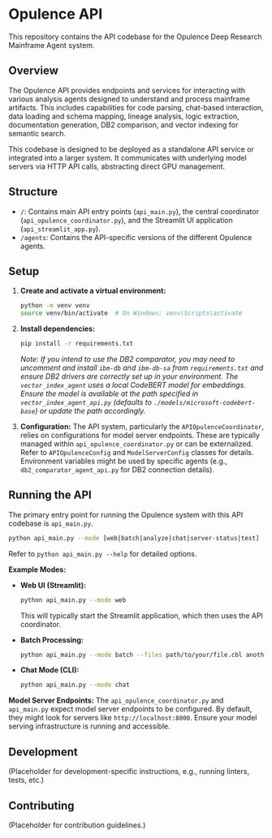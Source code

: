 # Opulence API

This repository contains the API codebase for the Opulence Deep Research Mainframe Agent system.

## Overview

The Opulence API provides endpoints and services for interacting with various analysis agents designed to understand and process mainframe artifacts. This includes capabilities for code parsing, chat-based interaction, data loading and schema mapping, lineage analysis, logic extraction, documentation generation, DB2 comparison, and vector indexing for semantic search.

This codebase is designed to be deployed as a standalone API service or integrated into a larger system. It communicates with underlying model servers via HTTP API calls, abstracting direct GPU management.

## Structure

-   `/`: Contains main API entry points (`api_main.py`), the central coordinator (`api_opulence_coordinator.py`), and the Streamlit UI application (`api_streamlit_app.py`).
-   `/agents`: Contains the API-specific versions of the different Opulence agents.

## Setup

1.  **Create and activate a virtual environment:**
    ```bash
    python -m venv venv
    source venv/bin/activate  # On Windows: venv\Scripts\activate
    ```

2.  **Install dependencies:**
    ```bash
    pip install -r requirements.txt
    ```
    *Note: If you intend to use the DB2 comparator, you may need to uncomment and install `ibm-db` and `ibm-db-sa` from `requirements.txt` and ensure DB2 drivers are correctly set up in your environment.*
    *The `vector_index_agent` uses a local CodeBERT model for embeddings. Ensure the model is available at the path specified in `vector_index_agent_api.py` (defaults to `./models/microsoft-codebert-base`) or update the path accordingly.*

3.  **Configuration:**
    The API system, particularly the `APIOpulenceCoordinator`, relies on configurations for model server endpoints. These are typically managed within `api_opulence_coordinator.py` or can be externalized. Refer to `APIOpulenceConfig` and `ModelServerConfig` classes for details. Environment variables might be used by specific agents (e.g., `db2_comparator_agent_api.py` for DB2 connection details).

## Running the API

The primary entry point for running the Opulence system with this API codebase is `api_main.py`.

```bash
python api_main.py --mode [web|batch|analyze|chat|server-status|test] [options]
```

Refer to `python api_main.py --help` for detailed options.

**Example Modes:**

*   **Web UI (Streamlit):**
    ```bash
    python api_main.py --mode web
    ```
    This will typically start the Streamlit application, which then uses the API coordinator.

*   **Batch Processing:**
    ```bash
    python api_main.py --mode batch --files path/to/your/file.cbl another/file.jcl
    ```

*   **Chat Mode (CLI):**
    ```bash
    python api_main.py --mode chat
    ```

**Model Server Endpoints:**
The `api_opulence_coordinator.py` and `api_main.py` expect model server endpoints to be configured. By default, they might look for servers like `http://localhost:8000`. Ensure your model serving infrastructure is running and accessible.

## Development

(Placeholder for development-specific instructions, e.g., running linters, tests, etc.)

## Contributing

(Placeholder for contribution guidelines.)
